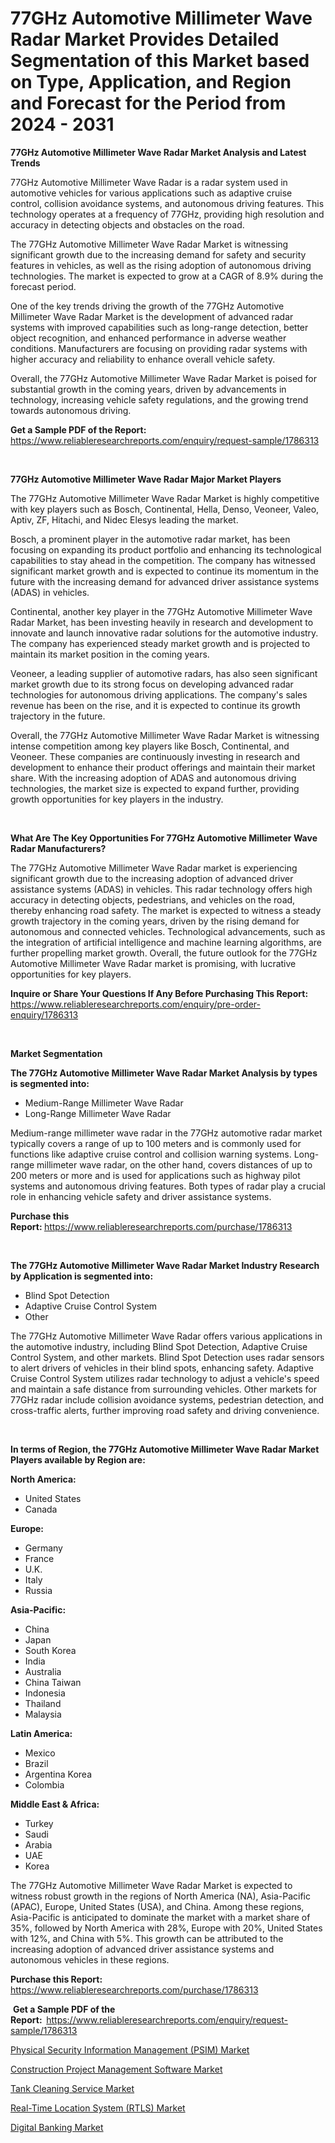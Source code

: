 <p><h1>77GHz Automotive Millimeter Wave Radar Market Provides Detailed Segmentation of this Market based on Type, Application, and Region and Forecast for the Period from 2024 - 2031</h1></p><p><strong>77GHz Automotive Millimeter Wave Radar Market Analysis and Latest Trends</strong></p>
<p><p>77GHz Automotive Millimeter Wave Radar is a radar system used in automotive vehicles for various applications such as adaptive cruise control, collision avoidance systems, and autonomous driving features. This technology operates at a frequency of 77GHz, providing high resolution and accuracy in detecting objects and obstacles on the road.</p><p>The 77GHz Automotive Millimeter Wave Radar Market is witnessing significant growth due to the increasing demand for safety and security features in vehicles, as well as the rising adoption of autonomous driving technologies. The market is expected to grow at a CAGR of 8.9% during the forecast period.</p><p>One of the key trends driving the growth of the 77GHz Automotive Millimeter Wave Radar Market is the development of advanced radar systems with improved capabilities such as long-range detection, better object recognition, and enhanced performance in adverse weather conditions. Manufacturers are focusing on providing radar systems with higher accuracy and reliability to enhance overall vehicle safety.</p><p>Overall, the 77GHz Automotive Millimeter Wave Radar Market is poised for substantial growth in the coming years, driven by advancements in technology, increasing vehicle safety regulations, and the growing trend towards autonomous driving.</p></p>
<p><strong>Get a Sample PDF of the Report:&nbsp;</strong> <a href="https://www.reliableresearchreports.com/enquiry/request-sample/1786313">https://www.reliableresearchreports.com/enquiry/request-sample/1786313</a></p>
<p>&nbsp;</p>
<p><strong>77GHz Automotive Millimeter Wave Radar Major Market Players</strong></p>
<p><p>The 77GHz Automotive Millimeter Wave Radar Market is highly competitive with key players such as Bosch, Continental, Hella, Denso, Veoneer, Valeo, Aptiv, ZF, Hitachi, and Nidec Elesys leading the market. </p><p>Bosch, a prominent player in the automotive radar market, has been focusing on expanding its product portfolio and enhancing its technological capabilities to stay ahead in the competition. The company has witnessed significant market growth and is expected to continue its momentum in the future with the increasing demand for advanced driver assistance systems (ADAS) in vehicles.</p><p>Continental, another key player in the 77GHz Automotive Millimeter Wave Radar Market, has been investing heavily in research and development to innovate and launch innovative radar solutions for the automotive industry. The company has experienced steady market growth and is projected to maintain its market position in the coming years.</p><p>Veoneer, a leading supplier of automotive radars, has also seen significant market growth due to its strong focus on developing advanced radar technologies for autonomous driving applications. The company's sales revenue has been on the rise, and it is expected to continue its growth trajectory in the future.</p><p>Overall, the 77GHz Automotive Millimeter Wave Radar Market is witnessing intense competition among key players like Bosch, Continental, and Veoneer. These companies are continuously investing in research and development to enhance their product offerings and maintain their market share. With the increasing adoption of ADAS and autonomous driving technologies, the market size is expected to expand further, providing growth opportunities for key players in the industry.</p></p>
<p>&nbsp;</p>
<p><strong>What Are The Key Opportunities For 77GHz Automotive Millimeter Wave Radar Manufacturers?</strong></p>
<p><p>The 77GHz Automotive Millimeter Wave Radar market is experiencing significant growth due to the increasing adoption of advanced driver assistance systems (ADAS) in vehicles. This radar technology offers high accuracy in detecting objects, pedestrians, and vehicles on the road, thereby enhancing road safety. The market is expected to witness a steady growth trajectory in the coming years, driven by the rising demand for autonomous and connected vehicles. Technological advancements, such as the integration of artificial intelligence and machine learning algorithms, are further propelling market growth. Overall, the future outlook for the 77GHz Automotive Millimeter Wave Radar market is promising, with lucrative opportunities for key players.</p></p>
<p><strong>Inquire or Share Your Questions If Any Before Purchasing This Report:</strong> <a href="https://www.reliableresearchreports.com/enquiry/pre-order-enquiry/1786313">https://www.reliableresearchreports.com/enquiry/pre-order-enquiry/1786313</a></p>
<p>&nbsp;</p>
<p><strong>Market Segmentation</strong></p>
<p><strong>The 77GHz Automotive Millimeter Wave Radar Market Analysis by types is segmented into:</strong></p>
<p><ul><li>Medium-Range Millimeter Wave Radar</li><li>Long-Range Millimeter Wave Radar</li></ul></p>
<p><p>Medium-range millimeter wave radar in the 77GHz automotive radar market typically covers a range of up to 100 meters and is commonly used for functions like adaptive cruise control and collision warning systems. Long-range millimeter wave radar, on the other hand, covers distances of up to 200 meters or more and is used for applications such as highway pilot systems and autonomous driving features. Both types of radar play a crucial role in enhancing vehicle safety and driver assistance systems.</p></p>
<p><strong>Purchase this Report:&nbsp;</strong><a href="https://www.reliableresearchreports.com/purchase/1786313">https://www.reliableresearchreports.com/purchase/1786313</a></p>
<p>&nbsp;</p>
<p><strong>The 77GHz Automotive Millimeter Wave Radar Market Industry Research by Application is segmented into:</strong></p>
<p><ul><li>Blind Spot Detection</li><li>Adaptive Cruise Control System</li><li>Other</li></ul></p>
<p><p>The 77GHz Automotive Millimeter Wave Radar offers various applications in the automotive industry, including Blind Spot Detection, Adaptive Cruise Control System, and other markets. Blind Spot Detection uses radar sensors to alert drivers of vehicles in their blind spots, enhancing safety. Adaptive Cruise Control System utilizes radar technology to adjust a vehicle's speed and maintain a safe distance from surrounding vehicles. Other markets for 77GHz radar include collision avoidance systems, pedestrian detection, and cross-traffic alerts, further improving road safety and driving convenience.</p></p>
<p>&nbsp;</p>
<p><strong>In terms of Region, the 77GHz Automotive Millimeter Wave Radar Market Players available by Region are:</strong></p>
<p>
    <p> <strong> North America: </strong>
        <ul>
            <li>United States</li>
            <li>Canada</li>
        </ul>
        </p> 
    <p> <strong> Europe: </strong>
        <ul>
            <li>Germany</li>
            <li>France</li>
            <li>U.K.</li>
            <li>Italy</li>
            <li>Russia</li>
        </ul>
        </p> 
    <p> <strong> Asia-Pacific: </strong>
        <ul>
            <li>China</li>
            <li>Japan</li>
            <li>South Korea</li>
            <li>India</li>
            <li>Australia</li>
            <li>China Taiwan</li>
            <li>Indonesia</li>
            <li>Thailand</li>
            <li>Malaysia</li>
        </ul>
        </p> 
    <p> <strong> Latin America: </strong>
        <ul>
            <li>Mexico</li>
            <li>Brazil</li>
            <li>Argentina Korea</li>
            <li>Colombia</li>
        </ul>
        </p> 
    <p> <strong> Middle East & Africa: </strong>
        <ul>
            <li>Turkey</li>
            <li>Saudi</li>
            <li>Arabia</li>
            <li>UAE</li>
            <li>Korea</li>
        </ul>
    </p>
    </p>
<p><p>The 77GHz Automotive Millimeter Wave Radar Market is expected to witness robust growth in the regions of North America (NA), Asia-Pacific (APAC), Europe, United States (USA), and China. Among these regions, Asia-Pacific is anticipated to dominate the market with a market share of 35%, followed by North America with 28%, Europe with 20%, United States with 12%, and China with 5%. This growth can be attributed to the increasing adoption of advanced driver assistance systems and autonomous vehicles in these regions.</p></p>
<p><strong>Purchase this Report: </strong><a href="https://www.reliableresearchreports.com/purchase/1786313">https://www.reliableresearchreports.com/purchase/1786313</a></p>
<p>&nbsp;<strong>Get a Sample PDF of the Report:&nbsp;&nbsp;</strong><a href="https://www.reliableresearchreports.com/enquiry/request-sample/1786313">https://www.reliableresearchreports.com/enquiry/request-sample/1786313</a></p>
<p><strong></strong></p>
<p><p><a href="https://medium.com/@jeremybates83/physical-security-information-management-psim-market-insight-market-trends-growth-forecasted-e346003df641">Physical Security Information Management (PSIM) Market</a></p><p><a href="https://medium.com/@jeremybates83/decoding-construction-project-management-software-market-metrics-market-share-trends-and-growth-f688c922764b">Construction Project Management Software Market</a></p><p><a href="https://medium.com/@jasonmartin866/analyzing-tank-cleaning-service-market-global-industry-perspective-and-forecast-2024-to-2031-f89865c22a7c">Tank Cleaning Service Market</a></p><p><a href="https://medium.com/@jeremybates83/real-time-location-system-rtls-market-share-evolution-and-market-growth-trends-2024-2031-86ebb927be92">Real-Time Location System (RTLS) Market</a></p><p><a href="https://medium.com/@jasonmartin866/digital-banking-market-share-evolution-and-market-growth-trends-2024-2031-1cd6e29d202c">Digital Banking Market</a></p></p>